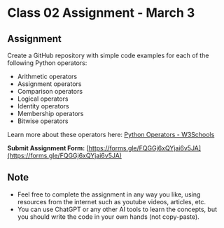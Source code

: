 # Class 02 Assignment - March 3

## Assignment

Create a GitHub repository with simple code examples for each of the following Python operators:

- Arithmetic operators
- Assignment operators
- Comparison operators
- Logical operators
- Identity operators
- Membership operators
- Bitwise operators

Learn more about these operators here:
[Python Operators - W3Schools](https://www.w3schools.com/python/python_operators.asp)

**Submit Assignment Form:** [https://forms.gle/FQGGj6xQYjai6v5JA](https://forms.gle/FQGGj6xQYjai6v5JA)

## Note

- Feel free to complete the assignment in any way you like, using resources from the internet such as youtube videos, articles, etc.
- You can use ChatGPT or any other AI tools to learn the concepts, but you should write the code in your own hands (not copy-paste).

